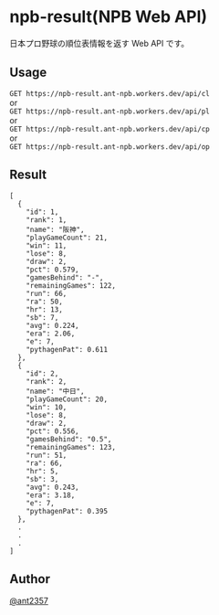 npb-result(NPB Web API)
===

日本プロ野球の順位表情報を返す Web API です。

## Usage
`GET https://npb-result.ant-npb.workers.dev/api/cl`  
or  
`GET https://npb-result.ant-npb.workers.dev/api/pl`  
or  
`GET https://npb-result.ant-npb.workers.dev/api/cp`  
or  
`GET https://npb-result.ant-npb.workers.dev/api/op`  


## Result
```
[
  {
    "id": 1,
    "rank": 1,
    "name": "阪神",
    "playGameCount": 21,
    "win": 11,
    "lose": 8,
    "draw": 2,
    "pct": 0.579,
    "gamesBehind": "-",
    "remainingGames": 122,
    "run": 66,
    "ra": 50,
    "hr": 13,
    "sb": 7,
    "avg": 0.224,
    "era": 2.06,
    "e": 7,
    "pythagenPat": 0.611
  },
  {
    "id": 2,
    "rank": 2,
    "name": "中日",
    "playGameCount": 20,
    "win": 10,
    "lose": 8,
    "draw": 2,
    "pct": 0.556,
    "gamesBehind": "0.5",
    "remainingGames": 123,
    "run": 51,
    "ra": 66,
    "hr": 5,
    "sb": 3,
    "avg": 0.243,
    "era": 3.18,
    "e": 7,
    "pythagenPat": 0.395
  },
  .
  .
  .
]
```

## Author
[@ant2357](https://twitter.com/ant2357)
